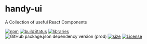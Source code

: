 # handy-ui

A Collection of useful React Components

[![npm](https://img.shields.io/npm/v/handy-ui)](https://www.npmjs.com/package/handy-ui)
[![buildStatus](https://img.shields.io/github/workflow/status/Henrik-Geissler/handy-ui/Test,%20Publish%20&%20Release)](https://www.npmjs.com/package/handy-ui)
[![libraries](https://img.shields.io/librariesio/release/npm/handy-ui)](https://libraries.io/github/Henrik-Geissler/handy-ui)
![GitHub package.json dependency version (prod)](https://img.shields.io/github/package-json/dependency-version/Henrik-Geissler/handy-ui/react)
[![size](https://img.shields.io/bundlephobia/min/handy-ui)](https://www.npmjs.com/package/handy-ui)
[![License](https://img.shields.io/github/license/Henrik-Geissler/handy-ui)](https://github.com/Henrik-Geissler/handy-ui)
